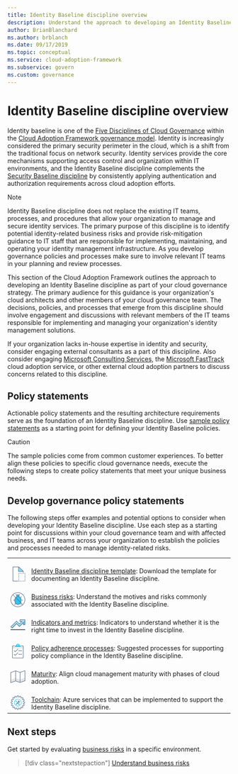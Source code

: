 ```yaml
---
title: Identity Baseline discipline overview
description: Understand the approach to developing an Identity Baseline discipline as part of a cloud governance strategy.
author: BrianBlanchard
ms.author: brblanch
ms.date: 09/17/2019
ms.topic: conceptual
ms.service: cloud-adoption-framework
ms.subservice: govern
ms.custom: governance
---
```


# Identity Baseline discipline overview

Identity baseline is one of the [Five Disciplines of Cloud Governance](../governance-disciplines.md) within the [Cloud Adoption Framework governance model](../index.md). Identity is increasingly considered the primary security perimeter in the cloud, which is a shift from the traditional focus on network security. Identity services provide the core mechanisms supporting access control and organization within IT environments, and the Identity Baseline discipline complements the [Security Baseline discipline](../security-baseline/index.md) by consistently applying authentication and authorization requirements across cloud adoption efforts.

> [!NOTE]
> Identity Baseline discipline does not replace the existing IT teams, processes, and procedures that allow your organization to manage and secure identity services. The primary purpose of this discipline is to identify potential identity-related business risks and provide risk-mitigation guidance to IT staff that are responsible for implementing, maintaining, and operating your identity management infrastructure. As you develop governance policies and processes make sure to involve relevant IT teams in your planning and review processes.

This section of the Cloud Adoption Framework outlines the approach to developing an Identity Baseline discipline as part of your cloud governance strategy. The primary audience for this guidance is your organization's cloud architects and other members of your cloud governance team. The decisions, policies, and processes that emerge from this discipline should involve engagement and discussions with relevant members of the IT teams responsible for implementing and managing your organization's identity management solutions.

If your organization lacks in-house expertise in identity and security, consider engaging external consultants as a part of this discipline. Also consider engaging [Microsoft Consulting Services](https://www.microsoft.com/industry/services/consulting), the [Microsoft FastTrack](https://azure.microsoft.com/programs/azure-fasttrack) cloud adoption service, or other external cloud adoption partners to discuss concerns related to this discipline.

## Policy statements

Actionable policy statements and the resulting architecture requirements serve as the foundation of an Identity Baseline discipline. Use [sample policy statements](./policy-statements.md) as a starting point for defining your Identity Baseline policies.

> [!CAUTION]
> The sample policies come from common customer experiences. To better align these policies to specific cloud governance needs, execute the following steps to create policy statements that meet your unique business needs.

## Develop governance policy statements

The following steps offer examples and potential options to consider when developing your Identity Baseline discipline. Use each step as a starting point for discussions within your cloud governance team and with affected business, and IT teams across your organization to establish the policies and processes needed to manage identity-related risks.

|  |  |
|--|--|
| <br> ![Template icon](../../_images/govern/process-template.png)   | <br> [Identity Baseline discipline template](./template.md): Download the template for documenting an Identity Baseline discipline. |
| <br> ![Risks icon](../../_images/govern/process-risks.png)         | <br> [Business risks](./business-risks.md): Understand the motives and risks commonly associated with the Identity Baseline discipline. |
| <br> ![Metrics icon](../../_images/govern/process-metrics.png)     | <br> [Indicators and metrics](./metrics-tolerance.md): Indicators to understand whether it is the right time to invest in the Identity Baseline discipline. |
| <br> ![Adherence icon](../../_images/govern/process-enforce.png)   | <br> [Policy adherence processes](./compliance-processes.md): Suggested processes for supporting policy compliance in the Identity Baseline discipline. |
| <br> ![Maturity icon](../../_images/govern/process-maturity.png)   | <br> [Maturity](./discipline-improvement.md): Align cloud management maturity with phases of cloud adoption. |
| <br> ![Toolchain icon](../../_images/govern/process-toolchain.png) | <br> [Toolchain](./toolchain.md): Azure services that can be implemented to support the Identity Baseline discipline. |

## Next steps

Get started by evaluating [business risks](./business-risks.md) in a specific environment.

> [!div class="nextstepaction"]
> [Understand business risks](./business-risks.md)
